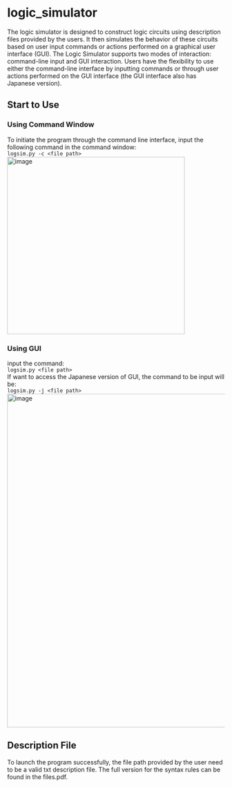 # logic_simulator
The logic simulator is designed to construct logic circuits using description files provided by the users.
It then simulates the behavior of these circuits based on user input commands or actions performed on a graphical user interface (GUI).
The Logic Simulator supports two modes of interaction: command-line input and GUI interaction. Users have the flexibility to use either the command-line interface by inputting commands or through user actions performed on the GUI interface (the GUI interface also has
Japanese version).
## Start to Use
### Using Command Window
To initiate the program through the command line interface, input the following command in the command window: <br>
```logsim.py -c <file path>```<br>
<img width="411" alt="image" src="https://github.com/Amanda-Ge/logic_simulator/assets/77627236/947bf4cb-03b9-4550-b061-bfd6a7523f97">
### Using GUI
input the command:<br>
```logsim.py <file path>```<br>
If want to access the Japanese version of GUI, the command to be input will be:<br>
```logsim.py -j <file path>```<br>
<img width="773" alt="image" src="https://github.com/Amanda-Ge/logic_simulator/assets/77627236/6630ba2d-71cf-4aa0-b210-d3a56962d988">

## Description File
To launch the program successfully, the file path provided by the user need to be a valid txt description file.
The full version for the syntax rules can be found in the files.pdf.
